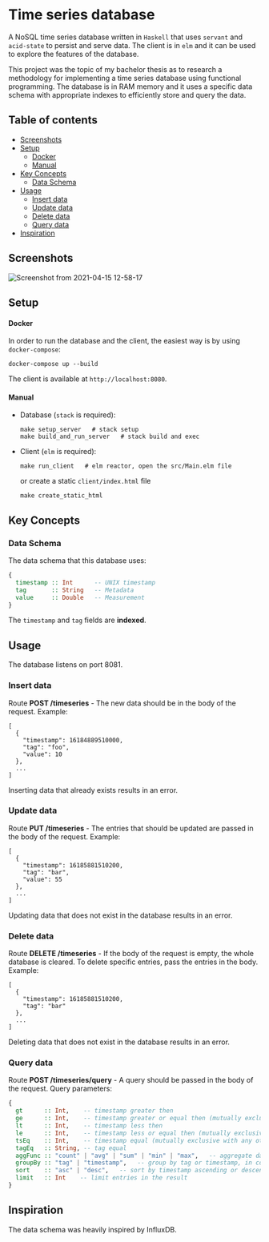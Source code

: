 # Time series database
A NoSQL time series database written in `Haskell` that uses `servant` and `acid-state` to persist and serve data. The client is in `elm` and it can be used to explore the features of the database.

This project was the topic of my bachelor thesis as to research a methodology for implementing a time series database using functional programming. The database is in RAM memory and it uses a specific data schema with appropriate indexes to efficiently store and query the data.

## Table of contents
<!--ts-->
   * [Screenshots](#screenshots)
   * [Setup](#setup)
     * [Docker](#docker)
     * [Manual](#manual)
   * [Key Concepts](#key-concepts)
     * [Data Schema](#data-schema) 
   * [Usage](#usage)
     * [Insert data](#insert-data)
     * [Update data](#update-data)
     * [Delete data](#delete-data)
     * [Query data](#query-data)
   * [Inspiration](#inspiration)
<!--te-->

## Screenshots
![Screenshot from 2021-04-15 12-58-17](https://user-images.githubusercontent.com/39745825/114858844-47f3cc00-9dea-11eb-9ab1-d6dc9889eeeb.png)

## Setup

#### Docker
In order to run the database and the client, the easiest way is by using `docker-compose`:
```
docker-compose up --build
```
The client is available at `http://localhost:8080`.
#### Manual
* Database (`stack` is required):
 
  ```
  make setup_server   # stack setup
  make build_and_run_server   # stack build and exec
  ```
* Client (`elm` is required):
 
  ```
  make run_client   # elm reactor, open the src/Main.elm file
  ```
  or create a static `client/index.html` file
  
  ```
  make create_static_html
  ```
  
## Key Concepts

### Data Schema

The data schema that this database uses:
```haskell
{
  timestamp :: Int      -- UNIX timestamp
  tag       :: String   -- Metadata
  value     :: Double   -- Measurement
}
```
The `timestamp` and `tag` fields are **indexed**.

## Usage
The database listens on port 8081.

### Insert data
Route **POST /timeseries** - The new data should be in the body of the request. Example:
```
[
  {
    "timestamp": 16184889510000,
    "tag": "foo",
    "value": 10
  },
  ...
]
```
Inserting data that already exists results in an error.

### Update data
Route **PUT /timeseries** - The entries that should be updated are passed in the body of the request. Example:
```
[
  {
    "timestamp": 16185881510200,
    "tag": "bar",
    "value": 55
  },
  ...
]
```
Updating data that does not exist in the database results in an error.

### Delete data
Route **DELETE /timeseries** - If the body of the request is empty, the whole database is cleared. To delete specific entries, pass the entries in the body. Example:
```
[
  {
    "timestamp": 16185881510200,
    "tag": "bar"
  },
  ...
]
```
Deleting data that does not exist in the database results in an error.

### Query data
Route **POST /timeseries/query** - A query should be passed in the body of the request. Query parameters:
```haskell
{
  gt      :: Int,    -- timestamp greater then
  ge      :: Int,    -- timestamp greater or equal then (mutually exclusive with 'gt')
  lt      :: Int,    -- timestamp less then
  le      :: Int,    -- timestamp less or equal then (mutually exclusive with 'lt')
  tsEq    :: Int,    -- timestamp equal (mutually exclusive with any other timestamp parameter)
  tagEq   :: String, -- tag equal
  aggFunc :: "count" | "avg" | "sum" | "min" | "max",   -- aggregate data
  groupBy :: "tag" | "timestamp",   -- group by tag or timestamp, in combination with 'aggFunc'
  sort    :: "asc" | "desc",   -- sort by timestamp ascending or descending
  limit   :: Int    -- limit entries in the result
}
```

## Inspiration
The data schema was heavily inspired by InfluxDB.
